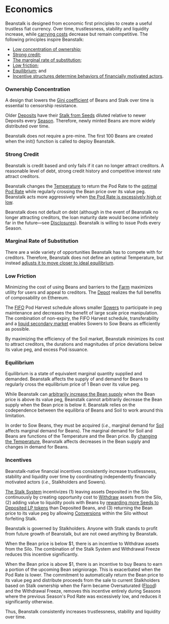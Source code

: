 # Economics

Beanstalk is designed from economic first principles to create a useful trustless fiat currency. Over time, trustlessness, stability and liquidity increase, while [carrying costs](../introduction/why-beanstalk.md#carrying-costs) decrease but remain competitive. The following principles inspire Beanstalk:&#x20;

* [Low concentration of ownership](economics.md#ownership-concentration);
* [Strong credit](economics.md#strong-credit);
* [The marginal rate of substitution](economics.md#marginal-rate-of-substitution);
* [Low friction](economics.md#low-friction);
* [Equilibrium](economics.md#equilibrium); and
* [Incentive structures determine behaviors of financially motivated actors](economics.md#incentives).

### Ownership Concentration

A design that lowers the [Gini coefficient](https://en.wikipedia.org/wiki/Gini\_coefficient) of Beans and Stalk over time is essential to censorship resistance.&#x20;

Older [Deposits](../farm/silo.md) have their [Stalk from Seeds](../farm/silo.md#the-stalk-system) diluted relative to newer Deposits every [Season](../protocol-resources/glossary.md#season). Therefore, newly minted Beans are more widely distributed over time.&#x20;

Beanstalk does not require a pre-mine. The first 100 Beans are created when the init() function is called to deploy Beanstalk.

### Strong Credit

Beanstalk is credit based and only fails if it can no longer attract creditors. A reasonable level of debt, strong credit history and competitive interest rate attract creditors.&#x20;

Beanstalk changes the [Temperature](../protocol-resources/glossary.md#temperature) to return the Pod Rate to the [optimal Pod Rate](../peg-maintenance/overview.md#debt-level) while regularly crossing the Bean price over its value peg. Beanstalk acts more aggressively when [the Pod Rate is excessively high or low](../peg-maintenance/overview.md#debt-level).&#x20;

Beanstalk does not default on debt (although in the event of Beanstalk no longer attracting creditors, the loan maturity date would become infinitely far in the future—see [Disclosures](../disclosures.md#6-debt-maturity-risk)). Beanstalk is willing to issue Pods every Season.

### Marginal Rate of Substitution

There are a wide variety of opportunities Beanstalk has to compete with for creditors. Therefore, Beanstalk does not define an optimal Temperature, but instead [adjusts it to move closer to ideal equilibrium](../peg-maintenance/temperature.md#current-and-optimal-state).

### Low Friction

Minimizing the cost of using Beans and barriers to the [Farm](broken-reference) maximizes utility for users and appeal to creditors. The [Depot](../farm/depot.md) realizes the full benefits of composability on Ethereum.&#x20;

The [FIFO](../protocol-resources/glossary.md#fifo) Pod Harvest schedule allows smaller [Sowers](../farm/field.md) to participate in peg maintenance and decreases the benefit of large scale price manipulation. The combination of non-expiry, the FIFO Harvest schedule, transferability and a [liquid secondary market](../farm/market.md) enables Sowers to Sow Beans as efficiently as possible.&#x20;

By maximizing the efficiency of the Soil market, Beanstalk minimizes its cost to attract creditors, the durations and magnitudes of price deviations below its value peg, and excess Pod issuance.

### Equilibrium

Equilibrium is a state of equivalent marginal quantity supplied and demanded. Beanstalk affects the supply of and demand for Beans to regularly cross the equilibrium price of 1 Bean over its value peg.&#x20;

While Beanstalk can [arbitrarily increase the Bean supply](../peg-maintenance/overview.md#bean-supply) when the Bean price is above its value peg, Beanstalk cannot arbitrarily decrease the Bean supply when the Bean price is below it. Beanstalk relies on the codependence between the equilibria of Beans and Soil to work around this limitation.&#x20;

In order to Sow Beans, they must be acquired (_i.e._, marginal demand for [Soil](../farm/field.md#soil) affects marginal demand for Beans). The marginal demand for Soil and Beans are functions of the Temperature and the Bean price. By [changing the Temperature](../peg-maintenance/temperature.md), Beanstalk affects decreases in the Bean supply and changes in demand for Beans.

### Incentives

Beanstalk-native financial incentives consistently increase trustlessness, stability and liquidity over time by coordinating independently financially motivated actors (_i.e._, Stalkholders and Sowers).&#x20;

[The Stalk System](../farm/silo.md#the-stalk-system) incentivizes (1) leaving assets Deposited in the Silo continuously by creating opportunity cost to [Withdraw](../farm/silo.md#withdraw) assets from the Silo, (2) adding value to liquidity pools with Beans by [rewarding more Seeds to Deposited LP tokens](../farm/silo.md#current-deposit-whitelist) than Deposited Beans, and (3) returning the Bean price to its value peg by allowing [Conversions](../peg-maintenance/convert.md) within the Silo without forfeiting Stalk.&#x20;

Beanstalk is governed by Stalkholders. Anyone with Stalk stands to profit from future growth of Beanstalk, but are not owed anything by Beanstalk.&#x20;

When the Bean price is below $1, there is an incentive to Withdraw assets from the Silo. The combination of the Stalk System and Withdrawal Freeze reduces this incentive significantly.&#x20;

When the Bean price is above $1, there is an incentive to buy Beans to earn a portion of the upcoming Bean seigniorage. This is exacerbated when the Pod Rate is lower. The commitment to automatically return the Bean price to its value peg and distribute proceeds from the sale to current Stalkholders based on Stalk ownership when the Farm became Oversaturated ([Flood](../peg-maintenance/flood.md)) and the Withdrawal Freeze, removes this incentive entirely during Seasons where the previous Season's Pod Rate was excessively low, and reduces it significantly otherwise.

Thus, Beanstalk consistently increases trustlessness, stability and liquidity over time.

